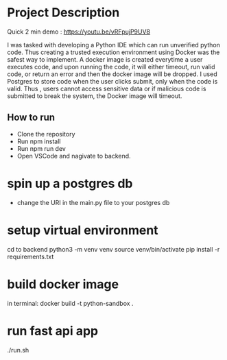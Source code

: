 # Project Description

Quick 2 min demo : https://youtu.be/vRFpujP9UV8

I was tasked with developing a Python IDE which can run unverified python code. Thus creating a
trusted execution environment using Docker was the safest way to implement. A docker image is created everytime a user executes code, and upon running the code, it will either timeout, run valid code, or return an error and then the docker image will be dropped. I used Postgres to store
code when the user clicks submit, only when the code is valid. Thus , users cannot access sensitive data or if malicious code is submitted to break the system, the Docker image will timeout.

## How to run

- Clone the repository
- Run npm install
- Run npm run dev
- Open VSCode and nagivate to backend.

# spin up a postgres db

- change the URI in the main.py file to your postgres db

# setup virtual environment

cd to backend
python3 -m venv venv
source venv/bin/activate
pip install -r requirements.txt

# build docker image

in terminal:
docker build -t python-sandbox .

# run fast api app

./run.sh
